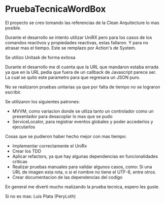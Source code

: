 # PruebaTecnicaWordBox

El proyecto se creo tomando las referencias de la Clean Arquitecture lo mas posible.

Durante el desarrollo se intento utilizar UniRX pero para los casos de los comandos reactivos y propiedades reactivas, estas fallaron. Y para no atrasar mas el tiempo. Este se remplazo por Action's de System.

Se utilizo Unitask de forma exitosa

Durante el desarrollo me di cuenta que la URL que mandaron estaba errada ya que en la URL pedia que fuera de un callback de Javascript parece ser. La cual se quito este parametro para que regresara un JSON puro.

No se realizaron pruebas unitarias ya que por falta de tiempo no se lograron escribir.

Se utilizaron los siguientes patrones:
- MVVM, como variacion donde se utliza tanto un controlador como un presentador para desacoplar lo mas que se pudo
- ServiceLocator, para registrar eventos globales y poder accederlos y ejecutarlos

Cosas que se pudieron haber hecho mejor con mas tiempo:
- Implementar correctamente el UniRx
- Crear los TDD
- Aplicar refactors, ya que hay algunas dependencias en funcionalidades criticas
- Realizar pruebas manuales para validar algunos casos, como: Si una URL de imagen esta rota, o si el nombre no tiene el UTF-8, entre otros.
- Crear documentacion de las dependencias del codigo


En general me diverti mucho realizando la prueba tecnica, espero les guste.

Si no es mas: Luis Plata (PeryLoth)
